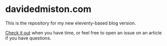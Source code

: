 # davidedmiston.com

This is the repository for my new eleventy-based blog version.

[Check it out](https://davidedmiston.com) when you have time, or feel free to open an issue on an article if you have questions.
